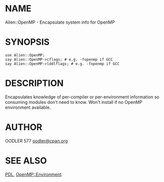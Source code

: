 # NAME

Alien::OpenMP - Encapsulate system info for OpenMP

# SYNOPSIS

    use Alien::OpenMP;
    say Alien::OpenMP->cflags; # e.g. -fopenmp if GCC
    say Alien::OpenMP->lddlflags; # e.g. -fopenmp if GCC

# DESCRIPTION

Encapsulates knowledge of per-compiler or per-environment information
so consuming modules don't need to know. Won't install if no OpenMP
environment available.

# AUTHOR

OODLER 577 <oodler@cpan.org>

# SEE ALSO

[PDL](https://metacpan.org/pod/PDL), [OpenMP::Environment](https://metacpan.org/pod/OpenMP%3A%3AEnvironment).

